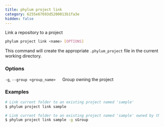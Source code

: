 ```yaml
---
title: phylum project link
category: 6255e67693d5200013b1fa3e
hidden: false
---
```

Link a repository to a project
```sh
phylum project link <name> [OPTIONS]
```
This command will create the appropriate `.phylum_project` file in the current working directory.

### Options
`-g`, `--group <group_name>`
&emsp; Group owning the project

### Examples
```sh
# Link current folder to an existing project named 'sample'
$ phylum project link sample

# Link current folder to an existing project named 'sample' owned by the group 'sGroup'
$ phylum project link sample -g sGroup
```
